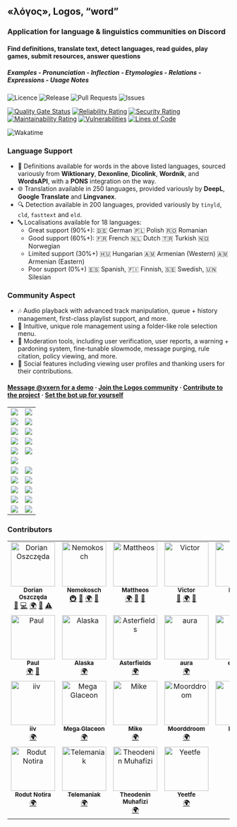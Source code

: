 ## «λόγος», Logos, “word”

### Application for language & linguistics communities on Discord

#### Find definitions, translate text, detect languages, read guides, play games, submit resources, answer questions

##### Examples - Pronunciation - Inflection - Etymologies - Relations - Expressions - Usage Notes

![Licence](https://img.shields.io/github/license/vxern/logos.svg?style=for-the-badge) ![Release](https://img.shields.io/github/release/vxern/logos.svg?style=for-the-badge) ![Pull Requests](https://img.shields.io/github/issues-pr/vxern/logos.svg?style=for-the-badge) ![Issues](https://img.shields.io/github/issues/vxern/logos.svg?style=for-the-badge)

[![Quality Gate Status](https://sonarcloud.io/api/project_badges/measure?project=logos&metric=alert_status)](https://sonarcloud.io/summary/new_code?id=logos) [![Reliability Rating](https://sonarcloud.io/api/project_badges/measure?project=logos&metric=reliability_rating)](https://sonarcloud.io/summary/new_code?id=logos) [![Security Rating](https://sonarcloud.io/api/project_badges/measure?project=logos&metric=security_rating)](https://sonarcloud.io/summary/new_code?id=logos) [![Maintainability Rating](https://sonarcloud.io/api/project_badges/measure?project=logos&metric=sqale_rating)](https://sonarcloud.io/summary/new_code?id=logos) [![Vulnerabilities](https://sonarcloud.io/api/project_badges/measure?project=logos&metric=vulnerabilities)](https://sonarcloud.io/summary/new_code?id=logos) [![Lines of Code](https://sonarcloud.io/api/project_badges/measure?project=logos&metric=ncloc)](https://sonarcloud.io/summary/new_code?id=logos)

![Wakatime](https://wakatime.com/badge/github/vxern/logos.svg)

### Language Support

- 📖 Definitions available for words in the above listed languages, sourced variously from **Wiktionary**, **Dexonline**,
  **Dicolink**, **Wordnik**, and **WordsAPI**, with a **PONS** integration on the way.
- 🌐 Translation available in 250 languages, provided variously by **DeepL**, **Google Translate** and **Lingvanex**.
- 🔍 Detection available in 200 languages, provided variously by `tinyld`, `cld`, `fasttext` and `eld`.
- 🔤 Localisations available for 18 languages:
    - Great support (90%+): 🇩🇪 German 🇵🇱 Polish 🇷🇴 Romanian
    - Good support (60%+): 🇫🇷 French 🇳🇱 Dutch 🇹🇷 Turkish 🇳🇴 Norwegian
    - Limited support (30%+) 🇭🇺 Hungarian 🇦🇲 Armenian (Western) 🇦🇲 Armenian (Eastern)
    - Poor support (0%+) 🇪🇸 Spanish, 🇫🇮 Finnish, 🇸🇪 Swedish, 🇺🇳 Silesian

### Community Aspect

- 🎶 Audio playback with advanced track manipulation, queue + history management, first-class playlist support, and more.
- 🧳 Intuitive, unique role management using a folder-like role selection menu.
- 💢 Moderation tools, including user verification, user reports, a warning + pardoning system, fine-tunable slowmode,
  message purging, rule citation, policy viewing, and more.
- 💐 Social features including viewing user profiles and thanking users for their contributions.

#### [Message @vxern for a demo](https://discord.com/users/217319536485990400) · [Join the Logos community](https://discord.gg/TWdAjkTfah) · [Contribute to the project](CONTRIBUTING.md) · [Set the bot up for yourself](CONTRIBUTING.md)

<table>
  <tbody>
    <tr>
      <td style="text-align: center">
        <img src=".github/assets/screenshots/bot-information.png">
      </td>
      <td style="text-align: center">
        <img src=".github/assets/screenshots/word.png">
      </td>
    </tr>
    <tr>
      <td style="text-align: center">
        <img src=".github/assets/screenshots/cefr.png">
      </td>
      <td style="text-align: center">
        <img src=".github/assets/screenshots/translation.png">
      </td>
    </tr>
    <tr>
      <td style="text-align: center">
        <img src=".github/assets/screenshots/context.png">
      </td>
      <td style="text-align: center">
        <img src=".github/assets/screenshots/game.png">
      </td>
    </tr>
    <tr>
      <td style="text-align: center">
        <img src=".github/assets/screenshots/context-menu.png">
      </td>
      <td style="text-align: center">
        <img src=".github/assets/screenshots/recognition.png">
      </td>
    </tr>
    <tr>
      <td style="text-align: center">
        <img src=".github/assets/screenshots/resource-notice.png">
      </td>
      <td style="text-align: center">
        <img src=".github/assets/screenshots/music.png">
      </td>
    </tr>
    <tr>
      <td style="text-align: center">
        <img src=".github/assets/screenshots/profile.png">
      </td>
    </tr>
    <tr>
      <td style="text-align: center">
        <img src=".github/assets/screenshots/purge.png">
      </td>
      <td style="text-align: center">
        <img src=".github/assets/screenshots/logs.png">
      </td>
    </tr>
    <tr>
      <td style="text-align: center">
        <img src=".github/assets/screenshots/report.png">
      </td>
      <td style="text-align: center">
        <img src=".github/assets/screenshots/role-categories.png">
      </td>
    </tr>
    <tr>
      <td style="text-align: center">
        <img src=".github/assets/screenshots/correction.png">
      </td>
      <td style="text-align: center">
        <img src=".github/assets/screenshots/roles.png">
      </td>
    </tr>
    <tr>
      <td style="text-align: center">
        <img src=".github/assets/screenshots/rule.png">
      </td>
      <td style="text-align: center">
        <img src=".github/assets/screenshots/slowmode.png">
      </td>
    </tr>
    <tr>
      <td style="text-align: center">
        <img src=".github/assets/screenshots/resource.png">
      </td>
      <td style="text-align: center">
        <img src=".github/assets/screenshots/suggestion.png">
      </td>
    </tr>
  </tbody>
</table>

### Contributors

<!-- ALL-CONTRIBUTORS-LIST:START - Do not remove or modify this section -->
<!-- prettier-ignore-start -->
<!-- markdownlint-disable -->
<table>
  <tbody>
    <tr>
      <td align="center" valign="top" width="14.28%"><a href="https://github.com/vxern"><img src=".github/assets/profile-pictures/vxern.jpeg" width="100px;" alt="Dorian Oszczęda"/><br /><sub><b>Dorian Oszczęda</b></sub></a><br /><a href="#maintenance-vxern" title="Maintenance">🚧</a> <a href="https://github.com/vxern/logos/commits?author=vxern" title="Code">💻</a> <a href="#translation-vxern" title="Translation">🌍</a> <a href="#design-vxern" title="Design">🎨</a> <a href="https://github.com/vxern/logos/commits?author=vxern" title="Tests">⚠️</a></td>
      <td align="center" valign="top" width="14.28%"><a href="https://github.com/2colours"><img src=".github/assets/profile-pictures/nemokosch.png" width="100px;" alt="Nemokosch"/><br /><sub><b>Nemokosch</b></sub></a><br /><a href="#infra-nemokosch" title="Infrastructure (Hosting, Build-Tools, etc)">🚇</a> <a href="#userTesting-nemokosch" title="User Testing">📓</a> <a href="#translation-nemokosch" title="Translation">🌍</a> <a href="#ideas-nemokosch" title="Ideas, Planning, & Feedback">🤔</a></td>
      <td align="center" valign="top" width="14.28%"><a href="https://github.com/16wardm"><img src=".github/assets/profile-pictures/mattheos.png" width="100px;" alt="Mattheos"/><br /><sub><b>Mattheos</b></sub></a><br /><a href="#translation-16wardm" title="Translation">🌍</a> <a href="#userTesting-16wardm" title="User Testing">📓</a> <a href="#ideas-16wardm" title="Ideas, Planning, & Feedback">🤔</a></td>
      <td align="center" valign="top" width="14.28%"><a href="https://youtube.com/channel/UC4aqpjKwQfkqxmQO0Owy2QQ"><img src=".github/assets/profile-pictures/victor.png" width="100px;" alt="Victor"/><br /><sub><b>Victor</b></sub></a><br /><a href="#userTesting-ferb02" title="User Testing">📓</a> <a href="#translation-ferb02" title="Translation">🌍</a> <a href="#ideas-ferb02" title="Ideas, Planning, & Feedback">🤔</a></td>
      <td align="center" valign="top" width="14.28%"><img src=".github/assets/profile-pictures/mymy.jpeg" width="100px;" alt="Mymy"/><br /><sub><b>Mymy</b></sub><br /><a href="#userTesting-mymy" title="User Testing">📓</a> <a href="#ideas-mymy" title="Ideas, Planning, & Feedback">🤔</a></td>
      <td align="center" valign="top" width="14.28%"><img src=".github/assets/profile-pictures/annie.png" width="100px;" alt="Annie"/><br /><sub><b>Annie</b></sub><br /><a href="#userTesting-bean__queen" title="User Testing">📓</a> <a href="#ideas-bean__queen" title="Ideas, Planning, & Feedback">🤔</a></td>
      <td align="center" valign="top" width="14.28%"><img src=".github/assets/profile-pictures/kamel.jpeg" width="100px;" alt="Kamel"/><br /><sub><b>Kamel</b></sub><br /><a href="#translation-kamelNeoN" title="Translation">🌍</a> <a href="#ideas-kamelNeoN" title="Ideas, Planning, & Feedback">🤔</a></td>
    </tr>
    <tr>
      <td align="center" valign="top" width="14.28%"><img src=".github/assets/profile-pictures/paul.png" width="100px;" alt="Paul"/><br /><sub><b>Paul</b></sub><br /><a href="#translation-vittorio3099" title="Translation">🌍</a> <a href="#ideas-vittorio3099" title="Ideas, Planning, & Feedback">🤔</a></td>
      <td align="center" valign="top" width="14.28%"><img src=".github/assets/profile-pictures/alaska.png" width="100px;" alt="Alaska"/><br /><sub><b>Alaska</b></sub><br /><a href="#translation-at.peace" title="Translation">🌍</a></td>
      <td align="center" valign="top" width="14.28%"><a href="https://x.com/_stechi_"><img src=".github/assets/profile-pictures/asterfields.png" width="100px;" alt="Asterfields"/><br /><sub><b>Asterfields</b></sub></a><br /><a href="#translation-asterfields_" title="Translation">🌍</a></td>
      <td align="center" valign="top" width="14.28%"><img src=".github/assets/profile-pictures/aura.png" width="100px;" alt="aura"/><br /><sub><b>aura</b></sub><br /><a href="#translation-adeniial" title="Translation">🌍</a></td>
      <td align="center" valign="top" width="14.28%"><img src=".github/assets/profile-pictures/eagely.png" width="100px;" alt="eagely"/><br /><sub><b>eagely</b></sub><br /><a href="#translation-eagely" title="Translation">🌍</a></td>
      <td align="center" valign="top" width="14.28%"><img src=".github/assets/profile-pictures/esther.png" width="100px;" alt="Esther"/><br /><sub><b>Esther</b></sub><br /><a href="#translation-estheroide" title="Translation">🌍</a></td>
      <td align="center" valign="top" width="14.28%"><img src=".github/assets/profile-pictures/haniel.jpeg" width="100px;" alt="Haniel"/><br /><sub><b>Haniel</b></sub><br /><a href="#translation-hani_men12" title="Translation">🌍</a></td>
    </tr>
    <tr>
      <td align="center" valign="top" width="14.28%"><img src=".github/assets/profile-pictures/iiv.png" width="100px;" alt="iiv"/><br /><sub><b>iiv</b></sub><br /><a href="#translation-iiv" title="Translation">🌍</a></td>
      <td align="center" valign="top" width="14.28%"><a href="https://github.com/a-mcego"><img src=".github/assets/profile-pictures/mega-glaceon.png" width="100px;" alt="Mega Glaceon"/><br /><sub><b>Mega Glaceon</b></sub></a><br /><a href="#translation-megaglaceon" title="Translation">🌍</a></td>
      <td align="center" valign="top" width="14.28%"><a href="https://instagram.com/mike_dishakjian"><img src=".github/assets/profile-pictures/mike.jpeg" width="100px;" alt="Mike"/><br /><sub><b>Mike</b></sub></a><br /><a href="#translation-rottingrat666" title="Translation">🌍</a></td>
      <td align="center" valign="top" width="14.28%"><img src=".github/assets/profile-pictures/moorddroom.jpeg" width="100px;" alt="Moorddroom"/><br /><sub><b>Moorddroom</b></sub><br /><a href="#translation-moorddroom" title="Translation">🌍</a></td>
      <td align="center" valign="top" width="14.28%"><img src=".github/assets/profile-pictures/noxys.png" width="100px;" alt="Noxys"/><br /><sub><b>Noxys</b></sub><br /><a href="#translation-noxys" title="Translation">🌍</a></td>
      <td align="center" valign="top" width="14.28%"><img src=".github/assets/profile-pictures/okruch-chleba.png" width="100px;" alt="Okruch Chleba"/><br /><sub><b>Okruch Chleba</b></sub><br /><a href="#translation-okruchchleba" title="Translation">🌍</a></td>
      <td align="center" valign="top" width="14.28%"><img src=".github/assets/profile-pictures/pascu.png" width="100px;" alt="Pascu"/><br /><sub><b>Pascu</b></sub><br /><a href="#ideas-pascu" title="Ideas, Planning, & Feedback">🤔</a></td>
    </tr>
    <tr>
      <td align="center" valign="top" width="14.28%"><img src=".github/assets/profile-pictures/rodut-notira.png" width="100px;" alt="Rodut Notira"/><br /><sub><b>Rodut Notira</b></sub><br /><a href="#translation-rodutnotira" title="Translation">🌍</a></td>
      <td align="center" valign="top" width="14.28%"><a href="mailto:macmillantrenton@gmail.com"><img src=".github/assets/profile-pictures/telemaniak.png" width="100px;" alt="Telemaniak"/><br /><sub><b>Telemaniak</b></sub></a><br /><a href="#translation-telemaniak" title="Translation">🌍</a></td>
      <td align="center" valign="top" width="14.28%"><img src=".github/assets/profile-pictures/theodenin-muhafizi.png" width="100px;" alt="Theodenin Muhafizi"/><br /><sub><b>Theodenin Muhafizi</b></sub><br /><a href="#translation-theodeninmuhafizi" title="Translation">🌍</a></td>
      <td align="center" valign="top" width="14.28%"><img src=".github/assets/profile-pictures/yeetfe.png" width="100px;" alt="Yeetfe"/><br /><sub><b>Yeetfe</b></sub><br /><a href="#translation-yeetfe" title="Translation">🌍</a></td>
    </tr>
  </tbody>
</table>

<!-- markdownlint-restore -->
<!-- prettier-ignore-end -->

<!-- ALL-CONTRIBUTORS-LIST:END -->
